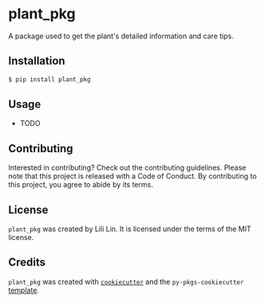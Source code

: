 # plant_pkg

A package used to get the plant's detailed information and care tips.

## Installation

```bash
$ pip install plant_pkg
```

## Usage

- TODO

## Contributing

Interested in contributing? Check out the contributing guidelines. Please note that this project is released with a Code of Conduct. By contributing to this project, you agree to abide by its terms.

## License

`plant_pkg` was created by Lili Lin. It is licensed under the terms of the MIT license.

## Credits

`plant_pkg` was created with [`cookiecutter`](https://cookiecutter.readthedocs.io/en/latest/) and the `py-pkgs-cookiecutter` [template](https://github.com/py-pkgs/py-pkgs-cookiecutter).
